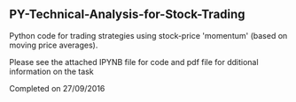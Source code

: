 
## PY-Technical-Analysis-for-Stock-Trading
Python code for trading strategies using stock-price 'momentum' (based on moving price averages).

Please see the attached IPYNB file for code and pdf file for dditional information on the task

Completed on 27/09/2016
